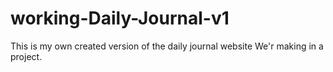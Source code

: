 # working-Daily-Journal-v1
This is my own created version of the daily journal website We'r making in a project.
